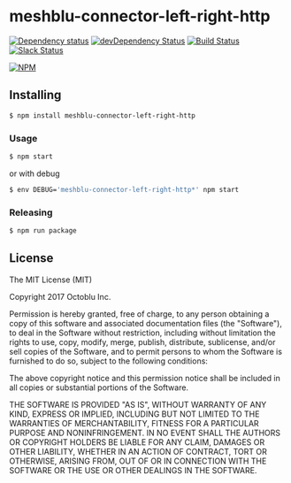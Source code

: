 # meshblu-connector-left-right-http

[![Dependency status](http://img.shields.io/david/octoblu/meshblu-connector-left-right-http.svg?style=flat)](https://david-dm.org/octoblu/meshblu-connector-left-right-http)
[![devDependency Status](http://img.shields.io/david/dev/octoblu/meshblu-connector-left-right-http.svg?style=flat)](https://david-dm.org/octoblu/meshblu-connector-left-right-http#info=devDependencies)
[![Build Status](http://img.shields.io/travis/octoblu/meshblu-connector-left-right-http.svg?style=flat&branch=master)](https://travis-ci.org/octoblu/meshblu-connector-left-right-http)
[![Slack Status](http://community-slack.octoblu.com/badge.svg)](http://community-slack.octoblu.com)

[![NPM](https://nodei.co/npm/meshblu-connector-left-right-http.svg?style=flat)](https://npmjs.org/package/meshblu-connector-left-right-http)

## Installing

```bash
$ npm install meshblu-connector-left-right-http
```

### Usage

```bash
$ npm start
```

or with debug

```bash
$ env DEBUG='meshblu-connector-left-right-http*' npm start
```

### Releasing

```bash
$ npm run package
```

## License

The MIT License (MIT)

Copyright 2017 Octoblu Inc.

Permission is hereby granted, free of charge, to any person obtaining a copy
of this software and associated documentation files (the "Software"), to deal
in the Software without restriction, including without limitation the rights
to use, copy, modify, merge, publish, distribute, sublicense, and/or sell
copies of the Software, and to permit persons to whom the Software is
furnished to do so, subject to the following conditions:

The above copyright notice and this permission notice shall be included in
all copies or substantial portions of the Software.

THE SOFTWARE IS PROVIDED "AS IS", WITHOUT WARRANTY OF ANY KIND, EXPRESS OR
IMPLIED, INCLUDING BUT NOT LIMITED TO THE WARRANTIES OF MERCHANTABILITY,
FITNESS FOR A PARTICULAR PURPOSE AND NONINFRINGEMENT. IN NO EVENT SHALL THE
AUTHORS OR COPYRIGHT HOLDERS BE LIABLE FOR ANY CLAIM, DAMAGES OR OTHER
LIABILITY, WHETHER IN AN ACTION OF CONTRACT, TORT OR OTHERWISE, ARISING FROM,
OUT OF OR IN CONNECTION WITH THE SOFTWARE OR THE USE OR OTHER DEALINGS IN
THE SOFTWARE.
